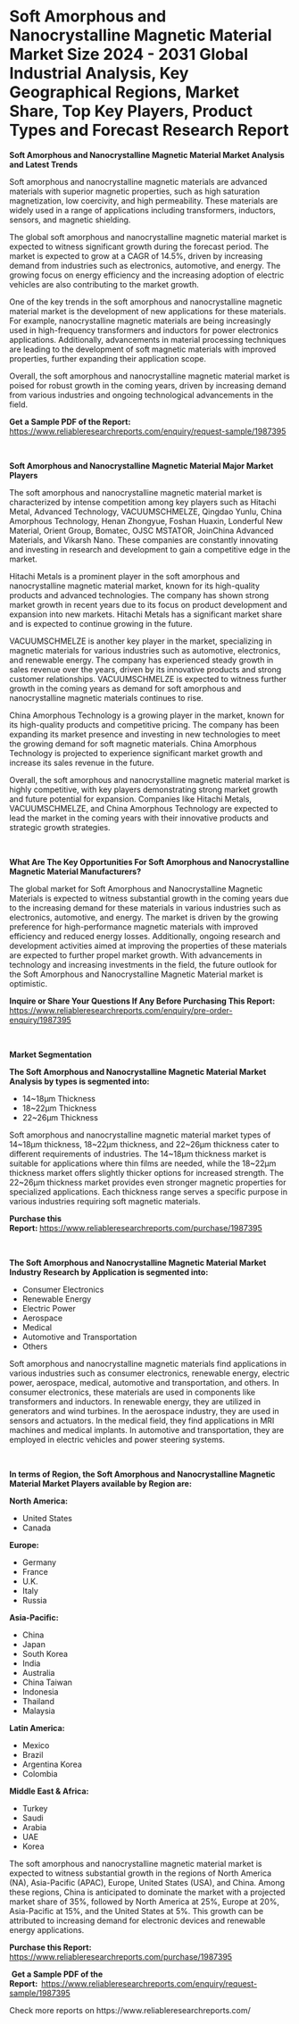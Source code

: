 <p><h1>Soft Amorphous and Nanocrystalline Magnetic Material Market Size 2024 - 2031 Global Industrial Analysis, Key Geographical Regions, Market Share, Top Key Players, Product Types and Forecast Research Report</h1></p><p><strong>Soft Amorphous and Nanocrystalline Magnetic Material Market Analysis and Latest Trends</strong></p>
<p><p>Soft amorphous and nanocrystalline magnetic materials are advanced materials with superior magnetic properties, such as high saturation magnetization, low coercivity, and high permeability. These materials are widely used in a range of applications including transformers, inductors, sensors, and magnetic shielding.</p><p>The global soft amorphous and nanocrystalline magnetic material market is expected to witness significant growth during the forecast period. The market is expected to grow at a CAGR of 14.5%, driven by increasing demand from industries such as electronics, automotive, and energy. The growing focus on energy efficiency and the increasing adoption of electric vehicles are also contributing to the market growth.</p><p>One of the key trends in the soft amorphous and nanocrystalline magnetic material market is the development of new applications for these materials. For example, nanocrystalline magnetic materials are being increasingly used in high-frequency transformers and inductors for power electronics applications. Additionally, advancements in material processing techniques are leading to the development of soft magnetic materials with improved properties, further expanding their application scope.</p><p>Overall, the soft amorphous and nanocrystalline magnetic material market is poised for robust growth in the coming years, driven by increasing demand from various industries and ongoing technological advancements in the field.</p></p>
<p><strong>Get a Sample PDF of the Report:&nbsp;</strong> <a href="https://www.reliableresearchreports.com/enquiry/request-sample/1987395">https://www.reliableresearchreports.com/enquiry/request-sample/1987395</a></p>
<p>&nbsp;</p>
<p><strong>Soft Amorphous and Nanocrystalline Magnetic Material Major Market Players</strong></p>
<p><p>The soft amorphous and nanocrystalline magnetic material market is characterized by intense competition among key players such as Hitachi Metal, Advanced Technology, VACUUMSCHMELZE, Qingdao Yunlu, China Amorphous Technology, Henan Zhongyue, Foshan Huaxin, Londerful New Material, Orient Group, Bomatec, OJSC MSTATOR, JoinChina Advanced Materials, and Vikarsh Nano. These companies are constantly innovating and investing in research and development to gain a competitive edge in the market.</p><p>Hitachi Metals is a prominent player in the soft amorphous and nanocrystalline magnetic material market, known for its high-quality products and advanced technologies. The company has shown strong market growth in recent years due to its focus on product development and expansion into new markets. Hitachi Metals has a significant market share and is expected to continue growing in the future.</p><p>VACUUMSCHMELZE is another key player in the market, specializing in magnetic materials for various industries such as automotive, electronics, and renewable energy. The company has experienced steady growth in sales revenue over the years, driven by its innovative products and strong customer relationships. VACUUMSCHMELZE is expected to witness further growth in the coming years as demand for soft amorphous and nanocrystalline magnetic materials continues to rise.</p><p>China Amorphous Technology is a growing player in the market, known for its high-quality products and competitive pricing. The company has been expanding its market presence and investing in new technologies to meet the growing demand for soft magnetic materials. China Amorphous Technology is projected to experience significant market growth and increase its sales revenue in the future.</p><p>Overall, the soft amorphous and nanocrystalline magnetic material market is highly competitive, with key players demonstrating strong market growth and future potential for expansion. Companies like Hitachi Metals, VACUUMSCHMELZE, and China Amorphous Technology are expected to lead the market in the coming years with their innovative products and strategic growth strategies.</p></p>
<p>&nbsp;</p>
<p><strong>What Are The Key Opportunities For Soft Amorphous and Nanocrystalline Magnetic Material Manufacturers?</strong></p>
<p><p>The global market for Soft Amorphous and Nanocrystalline Magnetic Materials is expected to witness substantial growth in the coming years due to the increasing demand for these materials in various industries such as electronics, automotive, and energy. The market is driven by the growing preference for high-performance magnetic materials with improved efficiency and reduced energy losses. Additionally, ongoing research and development activities aimed at improving the properties of these materials are expected to further propel market growth. With advancements in technology and increasing investments in the field, the future outlook for the Soft Amorphous and Nanocrystalline Magnetic Material market is optimistic.</p></p>
<p><strong>Inquire or Share Your Questions If Any Before Purchasing This Report:</strong> <a href="https://www.reliableresearchreports.com/enquiry/pre-order-enquiry/1987395">https://www.reliableresearchreports.com/enquiry/pre-order-enquiry/1987395</a></p>
<p>&nbsp;</p>
<p><strong>Market Segmentation</strong></p>
<p><strong>The Soft Amorphous and Nanocrystalline Magnetic Material Market Analysis by types is segmented into:</strong></p>
<p><ul><li>14~18μm Thickness</li><li>18~22μm Thickness</li><li>22~26μm Thickness</li></ul></p>
<p><p>Soft amorphous and nanocrystalline magnetic material market types of 14~18μm thickness, 18~22μm thickness, and 22~26μm thickness cater to different requirements of industries. The 14~18μm thickness market is suitable for applications where thin films are needed, while the 18~22μm thickness market offers slightly thicker options for increased strength. The 22~26μm thickness market provides even stronger magnetic properties for specialized applications. Each thickness range serves a specific purpose in various industries requiring soft magnetic materials.</p></p>
<p><strong>Purchase this Report:&nbsp;</strong><a href="https://www.reliableresearchreports.com/purchase/1987395">https://www.reliableresearchreports.com/purchase/1987395</a></p>
<p>&nbsp;</p>
<p><strong>The Soft Amorphous and Nanocrystalline Magnetic Material Market Industry Research by Application is segmented into:</strong></p>
<p><ul><li>Consumer Electronics</li><li>Renewable Energy</li><li>Electric Power</li><li>Aerospace</li><li>Medical</li><li>Automotive and Transportation</li><li>Others</li></ul></p>
<p><p>Soft amorphous and nanocrystalline magnetic materials find applications in various industries such as consumer electronics, renewable energy, electric power, aerospace, medical, automotive and transportation, and others. In consumer electronics, these materials are used in components like transformers and inductors. In renewable energy, they are utilized in generators and wind turbines. In the aerospace industry, they are used in sensors and actuators. In the medical field, they find applications in MRI machines and medical implants. In automotive and transportation, they are employed in electric vehicles and power steering systems.</p></p>
<p>&nbsp;</p>
<p><strong>In terms of Region, the Soft Amorphous and Nanocrystalline Magnetic Material Market Players available by Region are:</strong></p>
<p>
    <p> <strong> North America: </strong>
        <ul>
            <li>United States</li>
            <li>Canada</li>
        </ul>
        </p> 
    <p> <strong> Europe: </strong>
        <ul>
            <li>Germany</li>
            <li>France</li>
            <li>U.K.</li>
            <li>Italy</li>
            <li>Russia</li>
        </ul>
        </p> 
    <p> <strong> Asia-Pacific: </strong>
        <ul>
            <li>China</li>
            <li>Japan</li>
            <li>South Korea</li>
            <li>India</li>
            <li>Australia</li>
            <li>China Taiwan</li>
            <li>Indonesia</li>
            <li>Thailand</li>
            <li>Malaysia</li>
        </ul>
        </p> 
    <p> <strong> Latin America: </strong>
        <ul>
            <li>Mexico</li>
            <li>Brazil</li>
            <li>Argentina Korea</li>
            <li>Colombia</li>
        </ul>
        </p> 
    <p> <strong> Middle East & Africa: </strong>
        <ul>
            <li>Turkey</li>
            <li>Saudi</li>
            <li>Arabia</li>
            <li>UAE</li>
            <li>Korea</li>
        </ul>
    </p>
    </p>
<p><p>The soft amorphous and nanocrystalline magnetic material market is expected to witness substantial growth in the regions of North America (NA), Asia-Pacific (APAC), Europe, United States (USA), and China. Among these regions, China is anticipated to dominate the market with a projected market share of 35%, followed by North America at 25%, Europe at 20%, Asia-Pacific at 15%, and the United States at 5%. This growth can be attributed to increasing demand for electronic devices and renewable energy applications.</p></p>
<p><strong>Purchase this Report: </strong><a href="https://www.reliableresearchreports.com/purchase/1987395">https://www.reliableresearchreports.com/purchase/1987395</a></p>
<p>&nbsp;<strong>Get a Sample PDF of the Report:&nbsp;&nbsp;</strong><a href="https://www.reliableresearchreports.com/enquiry/request-sample/1987395">https://www.reliableresearchreports.com/enquiry/request-sample/1987395</a></p>
<p><strong></strong></p>
<p>Check more reports on https://www.reliableresearchreports.com/</p>